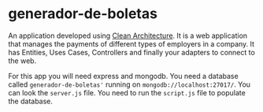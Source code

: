 # generador-de-boletas

An application developed using [Clean Architecture](https://blog.cleancoder.com/uncle-bob/2012/08/13/the-clean-architecture.html). It is a web application that manages the payments of different types of employers in a company. It has Entities, Uses Cases, Controllers and finally your adapters to connect to the web.

For this app you will need express and mongodb. You need a database called `generador-de-boletas'` running on `mongodb://localhost:27017/`. You can look the `server.js` file. You need to run the `script.js` file to populate the database.